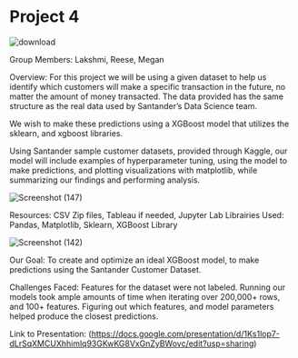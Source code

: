 # Project 4

![download](https://user-images.githubusercontent.com/85418720/143969971-ad6c98f8-79a3-4066-acda-31a53b4110c6.png)

Group Members: Lakshmi, Reese, Megan

Overview: For this project we will be using a given dataset to help us identify which customers will make a specific transaction in the future, no matter the amount of money transacted. The data provided has the same structure as the real data used by Santander’s Data Science team. 

We wish to make these predictions using a XGBoost model that utilizes the sklearn, and xgboost libraries. 

Using Santander sample customer datasets, provided through Kaggle, our model will include examples of hyperparameter tuning, using the model to make predictions, and plotting visualizations with matplotlib, while summarizing our findings and performing analysis. 

![Screenshot (147)](https://user-images.githubusercontent.com/85418720/143970265-ac949813-3e96-48cf-97ad-62234c2de1de.png)

Resources: CSV Zip files, Tableau if needed, Jupyter Lab
Librairies Used: Pandas, Matplotlib, Sklearn, XGBoost Library

![Screenshot (142)](https://user-images.githubusercontent.com/85418720/143970092-657b85bc-2786-417c-99a2-9ea69aee7a02.png)

Our Goal: To create and optimize an ideal XGBoost model, to make predictions using the Santander Customer Dataset. 

Challenges Faced: 
Features for the dataset were not labeled.
Running our models took ample amounts of time when iterating over 200,000+ rows, and 100+ features.
Figuring out which features, and model parameters helped produce the closest predictions. 

Link to Presentation: (https://docs.google.com/presentation/d/1Ks1lop7-dLrSqXMCUXhhimlq93GKwKG8VxGnZyBWovc/edit?usp=sharing)




